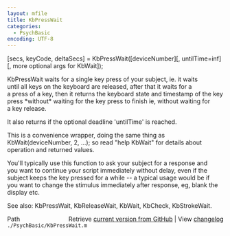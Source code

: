 ```yaml
---
layout: mfile
title: KbPressWait
categories:
  - PsychBasic
encoding: UTF-8
---
```


[secs, keyCode, deltaSecs] = KbPressWait([deviceNumber][, untilTime=inf][, more optional args for KbWait]);  

KbPressWait waits for a single key press of your subject, ie. it waits  
until all keys on the keyboard are released, after that it waits for a  
a press of a key, then it returns the keyboard state and timestamp of the key  
press \*without\* waiting for the key press to finish ie, without waiting for  
a key release.  

It also returns if the optional deadline 'untilTime' is reached.  

This is a convenience wrapper, doing the same thing as  
KbWait(deviceNumber, 2, ...); so read "help KbWait" for details about  
operation and returned values.  

You'll typically use this function to ask your subject for a response and  
you want to continue your script immediately without delay, even if the  
subject keeps the key pressed for a while -- a typical usage would be if  
you want to change the stimulus immediately after response, eg, blank the  
display etc.  

See also: KbPressWait, KbReleaseWait, KbWait, KbCheck, KbStrokeWait.  


<div class="code_header" style="text-align:right;">
  <span style="float:left;">Path&nbsp;&nbsp;</span> <span class="counter">Retrieve <a href=
  "https://raw.github.com/Psychtoolbox-3/Psychtoolbox-3/beta/./PsychBasic/KbPressWait.m">current version from GitHub</a> | View <a href=
  "https://github.com/Psychtoolbox-3/Psychtoolbox-3/commits/beta/./PsychBasic/KbPressWait.m">changelog</a></span>
</div>
<div class="code">
  <code>./PsychBasic/KbPressWait.m</code>
</div>
